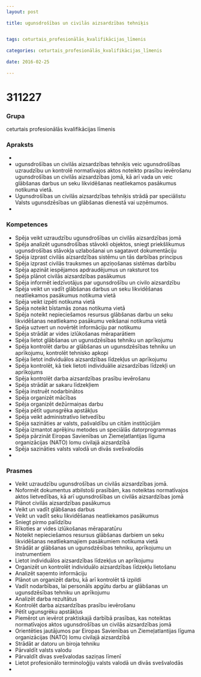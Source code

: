 ```yaml
---
layout: post
    
title: ugunsdrošības un civilās aizsardzības tehniķis

    
tags: ceturtais_profesionālās_kvalifikācijas_līmenis
    
categories: ceturtais_profesionālās_kvalifikācijas_līmenis
    
date: 2016-02-25
    
---
```

# 311227

### Grupa
ceturtais profesionālās kvalifikācijas līmenis


### Apraksts

* 
* ugunsdrošības un civilās aizsardzības tehniķis veic ugunsdrošības uzraudzību un kontrolē normatīvajos aktos noteikto prasību ievērošanu ugunsdrošības un civilās aizsardzības jomā, kā arī vada un veic glābšanas darbus un seku likvidēšanas neatliekamos pasākumus notikuma vietā. 
* 	Ugunsdrošības un civilās aizsardzības tehniķis strādā par speciālistu Valsts ugunsdzēsības un glābšanas dienestā vai uzņēmumos. 
* 	 

### Kompetences

* Spēja veikt uzraudzību ugunsdrošības un civilās aizsardzības jomā
* Spēja analizēt ugunsdrošības stāvokli objektos, sniegt priekšlikumus ugunsdrošības stāvokļa uzlabošanai un sagatavot dokumentāciju
* Spēja izprast civilās aizsardzības sistēmu un tās darbības principus
* Spēja izprast civilās trauksmes un apziņošanas sistēmas darbību
* Spēja apzināt iespējamos apdraudējumus un raksturot tos
* Spēja plānot civilās aizsardzības pasākumus
* Spēja informēt iedzīvotājus par ugunsdrošību un civilo aizsardzību
* Spēja veikt un vadīt glābšanas darbus un seku likvidēšanas neatliekamos pasākumus notikuma vietā
* Spēja veikt izpēti notikuma vietā
* Spēja noteikt bīstamās zonas notikuma vietā
* Spēja noteikt nepieciešamos resursus glābšanas darbu un seku likvidēšanas neatliekamo pasākumu veikšanai notikuma vietā
* Spēja uztvert un novērtēt informāciju par notikumu
* Spēja strādāt ar vides izlūkošanas mēraparātiem
* Spēja lietot glābšanas un ugunsdzēsības tehniku un aprīkojumu
* Spēja kontrolēt darbu ar glābšanas un ugunsdzēsības tehniku un aprīkojumu, kontrolēt tehnisko apkopi
* Spēja lietot individuālos aizsardzības līdzekļus un aprīkojumu
* Spēja kontrolēt, kā tiek lietoti individuālie aizsardzības līdzekļi un aprīkojums
* Spēja kontrolēt darba aizsardzības prasību ievērošanu
* Spēja strādāt ar sakaru līdzekļiem
* Spēja instruēt nodarbinātos
* Spēja organizēt mācības
* Spēja organizēt dežūrmaiņas darbu
* Spēja pētīt ugunsgrēka apstākļus
* Spēja veikt administratīvo lietvedību
* Spēja sazināties ar valsts, pašvaldību un citām institūcijām
* Spēja izmantot aprēķinu metodes un speciālās datorprogrammas
* Spēja pārzināt Eiropas Savienības un Ziemeļatlantijas līguma organizācijas (NATO) lomu civilajā aizsardzībā
* Spēja sazināties valsts valodā un divās svešvalodās
* 

### Prasmes 
* Veikt uzraudzību ugunsdrošības un civilās aizsardzības jomā.
*  Noformēt dokumentus atbilstoši prasībām, kas noteiktas normatīvajos aktos lietvedības, kā arī ugunsdrošības un civilās aizsardzības jomā
* Plānot civilās aizsardzības pasākumus
* Veikt un vadīt glābšanas darbus
* Veikt un vadīt seku likvidēšanas neatliekamos pasākumus
* Sniegt pirmo palīdzību
* Rīkoties ar vides izlūkošanas mēraparatūru
* Noteikt nepieciešamos resursus glābšanas darbiem un seku likvidēšanas neatliekamajiem pasākumiem notikuma vietā
* Strādāt ar glābšanas un ugunsdzēsības tehniku, aprīkojumu un instrumentiem
* Lietot individuālos aizsardzības līdzekļus un aprīkojumu
* Organizēt un kontrolēt individuālo aizsardzības līdzekļu lietošanu
* Analizēt saņemto informāciju
* Plānot un organizēt darbu, kā arī kontrolēt tā izpildi
* Vadīt nodarbības, lai personāls apgūtu darbu ar glābšanas un ugunsdzēsības tehniku un aprīkojumu
* Analizēt darba rezultātus
* Kontrolēt darba aizsardzības prasību ievērošanu
* Pētīt ugunsgrēku apstākļus
* Piemērot un ievērot praktiskajā darbībā prasības, kas noteiktas normatīvajos aktos ugunsdrošības un civilās aizsardzības jomā
* Orientēties jautājumos par Eiropas Savienības un Ziemeļatlantijas līguma organizācijas (NATO) lomu civilajā aizsardzībā
* Strādāt ar datoru un biroja tehniku
* Pārvaldīt valsts valodu 
* Pārvaldīt divas svešvalodas saziņas līmenī
* Lietot profesionālo terminoloģiju valsts valodā un divās svešvalodās
* 